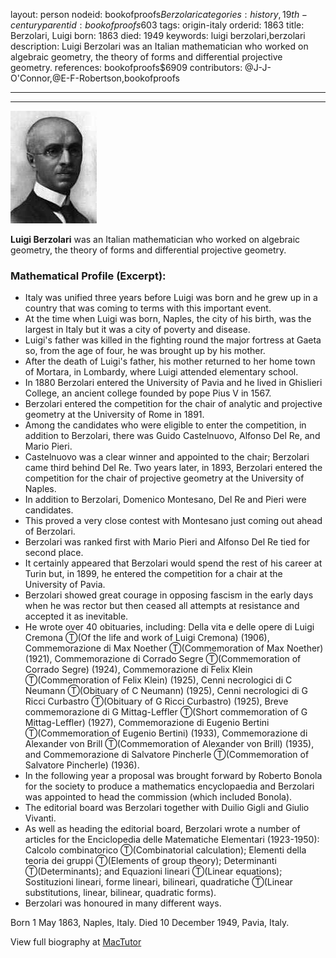 layout: person
nodeid: bookofproofs$Berzolari
categories: history,19th-century
parentid: bookofproofs$603
tags: origin-italy
orderid: 1863
title: Berzolari, Luigi
born: 1863
died: 1949
keywords: luigi berzolari,berzolari
description: Luigi Berzolari was an Italian mathematician who worked on algebraic geometry, the theory of forms and differential projective geometry.
references: bookofproofs$6909
contributors: @J-J-O'Connor,@E-F-Robertson,bookofproofs

---



---

![Berzolari.jpg](https://github.com/bookofproofs/bookofproofs.github.io/blob/main/_sources/_assets/images/portraits/Berzolari.jpg?raw=true)

**Luigi Berzolari** was an Italian mathematician who worked on algebraic geometry, the theory of forms and differential projective geometry.

### Mathematical Profile (Excerpt):
* Italy was unified three years before Luigi was born and he grew up in a country that was coming to terms with this important event.
* At the time when Luigi was born, Naples, the city of his birth, was the largest in Italy but it was a city of poverty and disease.
* Luigi's father was killed in the fighting round the major fortress at Gaeta so, from the age of four, he was brought up by his mother.
* After the death of Luigi's father, his mother returned to her home town of Mortara, in Lombardy, where Luigi attended elementary school.
* In 1880 Berzolari entered the University of Pavia and he lived in Ghislieri College, an ancient college founded by pope Pius V in 1567.
* Berzolari entered the competition for the chair of analytic and projective geometry at the University of Rome in 1891.
* Among the candidates who were eligible to enter the competition, in addition to Berzolari, there was Guido Castelnuovo, Alfonso Del Re, and Mario Pieri.
* Castelnuovo was a clear winner and appointed to the chair; Berzolari came third behind Del Re. Two years later, in 1893, Berzolari entered the competition for the chair of projective geometry at the University of Naples.
* In addition to Berzolari, Domenico Montesano, Del Re and Pieri were candidates.
* This proved a very close contest with Montesano just coming out ahead of Berzolari.
* Berzolari was ranked first with Mario Pieri and Alfonso Del Re tied for second place.
* It certainly appeared that Berzolari would spend the rest of his career at Turin but, in 1899, he entered the competition for a chair at the University of Pavia.
* Berzolari showed great courage in opposing fascism in the early days when he was rector but then ceased all attempts at resistance and accepted it as inevitable.
* He wrote over 40 obituaries, including: Della vita e delle opere di Luigi Cremona Ⓣ(Of the life and work of Luigi Cremona) (1906), Commemorazione di Max Noether Ⓣ(Commemoration of Max Noether) (1921), Commemorazione di Corrado Segre Ⓣ(Commemoration of Corrado Segre) (1924), Commemorazione di Felix Klein Ⓣ(Commemoration of Felix Klein) (1925), Cenni necrologici di C Neumann Ⓣ(Obituary of C  Neumann) (1925), Cenni necrologici di G Ricci Curbastro Ⓣ(Obituary of G Ricci Curbastro) (1925), Breve commemorazione di G Mittag-Leffler Ⓣ(Short commemoration of G Mittag-Leffler) (1927), Commemorazione di Eugenio Bertini Ⓣ(Commemoration of Eugenio Bertini) (1933), Commemorazione di Alexander von Brill Ⓣ(Commemoration of Alexander von Brill) (1935), and Commemorazione di Salvatore Pincherle Ⓣ(Commemoration of Salvatore Pincherle) (1936).
* In the following year a proposal was brought forward by Roberto Bonola for the society to produce a mathematics encyclopaedia and Berzolari was appointed to head the commission (which included Bonola).
* The editorial board was Berzolari together with Duilio Gigli and Giulio Vivanti.
* As well as heading the editorial board, Berzolari wrote a number of articles for the Enciclopedia delle Matematiche Elementari (1923-1950): Calcolo combinatorico Ⓣ(Combinatorial calculation); Elementi della teoria dei gruppi Ⓣ(Elements of group theory); Determinanti Ⓣ(Determinants); and Equazioni lineari Ⓣ(Linear equations); Sostituzioni lineari, forme lineari, bilineari, quadratiche Ⓣ(Linear substitutions, linear, bilinear, quadratic  forms).
* Berzolari was honoured in many different ways.

Born 1 May 1863, Naples, Italy. Died 10 December 1949, Pavia, Italy.

View full biography at [MacTutor](https://mathshistory.st-andrews.ac.uk/Biographies/Berzolari/)
